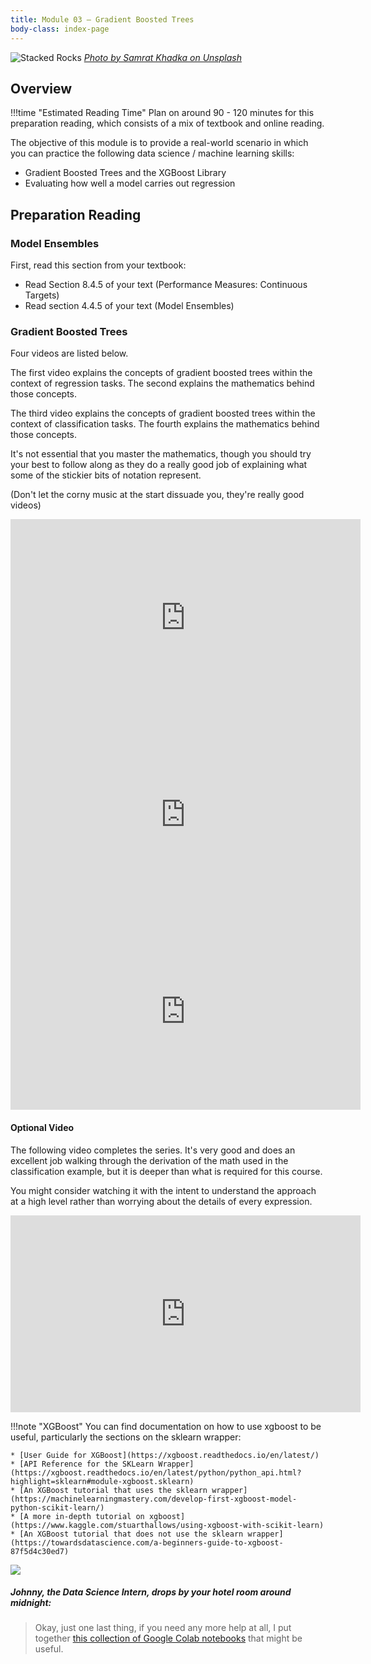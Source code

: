 ```yaml
---
title: Module 03 — Gradient Boosted Trees
body-class: index-page
---
```


![Stacked Rocks]({{URLROOT}}/shared/img/stackedrocks.jpg)
*[Photo by Samrat Khadka on Unsplash](https://unsplash.com/photos/yFOjHnFu8jI)*

## Overview

!!!time "Estimated Reading Time"
	Plan on around 90 - 120 minutes for this preparation reading, which consists of a mix of textbook and online reading. 

The objective of this module is to provide a real-world scenario in which you can practice the following data science / machine learning skills:

* Gradient Boosted Trees and the XGBoost Library
* Evaluating how well a model carries out regression

## Preparation Reading

### Model Ensembles

First, read this section from your textbook:

* Read Section 8.4.5 of your text (Performance Measures: Continuous Targets)
* Read section 4.4.5 of your text (Model Ensembles)

### Gradient Boosted Trees

Four videos are listed below.

The first video explains the concepts of gradient boosted trees within the context of regression tasks. The second explains the mathematics behind those concepts. 

The third video explains the concepts of gradient boosted trees within the context of classification tasks. The fourth explains the mathematics behind those concepts. 

It's not essential that you master the mathematics, though you should try your best to follow along as they do a really good job of explaining what some of the stickier bits of notation represent.

(Don't let the corny music at the start dissuade you, they're really good videos)

<iframe width="560" height="315" src="https://www.youtube.com/embed/3CC4N4z3GJc" frameborder="0" allow="accelerometer; autoplay; clipboard-write; encrypted-media; gyroscope; picture-in-picture" allowfullscreen></iframe>

<iframe width="560" height="315" src="https://www.youtube.com/embed/2xudPOBz-vs" frameborder="0" allow="accelerometer; autoplay; clipboard-write; encrypted-media; gyroscope; picture-in-picture" allowfullscreen></iframe>

<iframe width="560" height="315" src="https://www.youtube.com/embed/jxuNLH5dXCs" frameborder="0" allow="accelerometer; autoplay; clipboard-write; encrypted-media; gyroscope; picture-in-picture" allowfullscreen></iframe>

#### Optional Video ####

The following video completes the series. It's very good and does an excellent job walking through the derivation of the math used in the classification example, but it is deeper than what is required for this course.

You might consider watching it with the intent to understand the approach at a high level rather than worrying about the details of every expression.

<iframe width="560" height="315" src="https://www.youtube.com/embed/StWY5QWMXCw" frameborder="0" allow="accelerometer; autoplay; clipboard-write; encrypted-media; gyroscope; picture-in-picture" allowfullscreen></iframe>

!!!note "XGBoost"
	You can find documentation on how to use xgboost to be useful, particularly the sections on the sklearn wrapper:

	* [User Guide for XGBoost](https://xgboost.readthedocs.io/en/latest/)
	* [API Reference for the SKLearn Wrapper](https://xgboost.readthedocs.io/en/latest/python/python_api.html?highlight=sklearn#module-xgboost.sklearn)
	* [An XGBoost tutorial that uses the sklearn wrapper](https://machinelearningmastery.com/develop-first-xgboost-model-python-scikit-learn/)
	* [A more in-depth tutorial on xgboost](https://www.kaggle.com/stuarthallows/using-xgboost-with-scikit-learn)
	* [An XGBoost tutorial that does not use the sklearn wrapper](https://towardsdatascience.com/a-beginners-guide-to-xgboost-87f5d4c30ed7)

<div class="dialogue">
	<img src="{{URLROOT}}/shared/img/johnny.jpg">
	<h5>Johnny, the Data Science Intern, drops by your hotel room around midnight:</h5>
	<blockquote><p>Okay, just one last thing, if you need any more help at all, I put together <a href='./hints.html'>this collection of Google Colab notebooks</a> that might be useful.</p></blockquote>
</div>

[^1]: [Data Science Intern photo by Fábio Lucas on Unsplash](https://unsplash.com/photos/iczrMDNuvzkml-pxK0Ovmw)